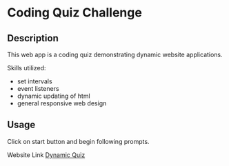 # Coding Quiz Challenge

## Description

This web app is a coding quiz demonstrating dynamic website applications.

Skills utilized:
- set intervals
- event listeners
- dynamic updating of html
- general responsive web design 

## Usage

Click on start button and begin following prompts.

Website Link
[Dynamic Quiz](https://jstaples50.github.io/challenge_4_dynamic_quiz/)

